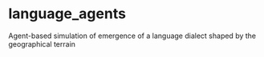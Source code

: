 # language_agents
Agent-based simulation of emergence of a language dialect shaped by the geographical terrain
